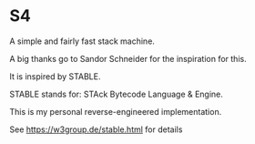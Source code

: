 # S4
A simple and fairly fast stack machine.

A big thanks go to Sandor Schneider for the inspiration for this.

It is inspired by STABLE.

STABLE stands for: STAck Bytecode Language & Engine.

This is my personal reverse-engineered implementation.

See https://w3group.de/stable.html for details
